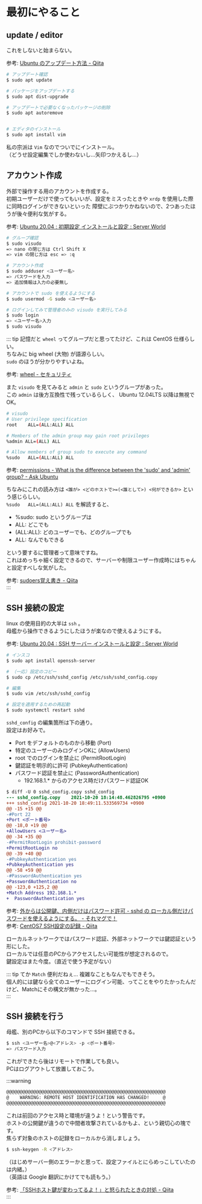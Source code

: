 # 最初にやること

## update / editor

これをしないと始まらない。  

参考: [Ubuntu のアップデート方法 \- Qiita](https://qiita.com/masoo/items/8ebc51a6a9f32417d4a3)  

```bash
# アップデート確認
$ sudo apt update

# パッケージをアップデートする
$ sudo apt dist-upgrade

# アップデートで必要なくなったパッケージの削除
$ sudo apt autoremove


# エディタのインストール
$ sudo apt install vim
```

私の宗派は `Vim` なのでついでにインストール。  
（どうせ設定編集でしか使わないし...矢印つかえるし...）  



## アカウント作成

外部で操作する用のアカウントを作成する。  
初期ユーザーだけで使ってもいいが、設定をミスったときや `xrdp` を使用した際に同時ログインができないといった
障壁にぶつかりかねないので、2つあったほうが後々便利な気がする。

参考: [Ubuntu 20\.04 : 初期設定 インストールと設定 : Server World](https://www.server-world.info/query?os=Ubuntu_20.04&p=initial_conf)  

```bash
# グループ確認
$ sudo visudo
=> nano の閉じ方は Ctrl Shift X
=> vim の閉じ方は esc => :q

# アカウント作成
$ sudo adduser <ユーザー名>
=> パスワードを入力
=> 追加情報は入力の必要無し

# アカウントで sudo を使えるようにする
$ sudo usermod -G sudo <ユーザー名>

# ログインしてみて管理者のみの visudo を実行してみる
$ sudo login
=> <ユーザー名>入力
$ sudo visudo
```

::: tip
記憶だと `wheel` ってグループだと思ってたけど、これは CentOS 仕様らしい。  
ちなみに big wheel (大物) が語源らしい。  
`sudo` のほうが分かりやすいよね。  

参考: [wheel \- セキュリティ](https://kaworu.jpn.org/security/wheel)  

また `visudo` を見てみると `admin` と `sudo` というグループがあった。  
この `admin` は後方互換性で残っているらしく、 Ubuntu 12.04LTS 以降は無視でOK。  

```bash
# visudo
# User privilege specification
root    ALL=(ALL:ALL) ALL

# Members of the admin group may gain root privileges
%admin ALL=(ALL) ALL

# Allow members of group sudo to execute any command
%sudo   ALL=(ALL:ALL) ALL
```

参考: [permissions \- What is the difference between the 'sudo' and 'admin' group? \- Ask Ubuntu](https://askubuntu.com/questions/43317/what-is-the-difference-between-the-sudo-and-admin-group)  

ちなみにこれの読み方は `<誰が> <どのホストで>=(<誰として>) <何ができるか>` という感じらしい。  
`%sudo   ALL=(ALL:ALL) ALL` を解読すると、

- %sudo: sudo というグループは
- ALL: どこでも
- (ALL:ALL): どのユーザーでも、どのグループでも
- ALL: なんでもできる

という要するに管理者って意味ですね。  
これはめっちゃ細く設定できるので、サーバーや制限ユーザー作成時にはちゃんと設定すべしな気がした。  

参考: [sudoers覚え書き \- Qiita](https://qiita.com/progrhyme/items/6f936033b9d23efb1741)  
:::



## SSH 接続の設定

linux の使用目的の大半は `ssh` 。  
母艦から操作できるようにしたほうが楽なので使えるようにする。  

参考: [Ubuntu 20\.04 : SSH サーバー インストールと設定 : Server World](https://www.server-world.info/query?os=Ubuntu_20.04&p=ssh)  

```bash
# インスコ
$ sudo apt install openssh-server

# （一応）設定のコピー
$ sudo cp /etc/ssh/sshd_config /etc/ssh/sshd_config.copy

# 編集
$ sudo vim /etc/ssh/sshd_config

# 設定を適用するための再起動
$ sudo systemctl restart sshd
```

`sshd_config` の編集箇所は下の通り。  
設定はお好みで。  

- Port をデフォルトのものから移動 (Port)
- 特定のユーザーのみログインOKに (AllowUsers)
- root でのログインを禁止に (PermitRootLogin)
- 鍵認証を明示的に許可 (PubkeyAuthentication)
- パスワード認証を禁止に (PasswordAuthentication)
  - 192.168.1.* からのアクセス時だけパスワード認証OK

```diff
$ diff -U 0 sshd_config.copy sshd_config
--- sshd_config.copy    2021-10-20 18:14:48.462826795 +0900
+++ sshd_config 2021-10-20 18:49:11.533569734 +0900
@@ -15 +15 @@
-#Port 22
+Port <ポート番号>
@@ -18,0 +19 @@
+AllowUsers <ユーザー名>
@@ -34 +35 @@
-#PermitRootLogin prohibit-password
+PermitRootLogin no
@@ -39 +40 @@
-#PubkeyAuthentication yes
+PubkeyAuthentication yes
@@ -58 +59 @@
-#PasswordAuthentication yes
+PasswordAuthentication no
@@ -123,0 +125,2 @@
+Match Address 192.168.1.*
+  PasswordAuthentication yes
```

参考: [外からは公開鍵、内側だけはパスワード許可 \- sshd の ローカル側だけパスワードを使えるようにする。 \- それマグで！](https://takuya-1st.hatenablog.jp/entry/20091022/1256236902)  
参考: [CentOS7 SSH設定の記録 \- Qiita](https://qiita.com/mirai_is_here/items/0120d584dd0c5ea0664d)  


ローカルネットワークではパスワード認証、外部ネットワークでは鍵認証という形にした。  
ローカルでは任意のPCからアクセスしたい可能性が想定されるので。  
鍵設定はまた今度。（直近で使う予定がない）  


::: tip
てか `Match` 便利だねぇ... 複雑なこともなんでもできそう。  
個人的には鍵なら全てのユーザーにログイン可能、ってことをやりたかったんだけど、Matchにその構文が無かった...。  
:::



## SSH 接続を行う

母艦、別のPCから以下のコマンドで SSH 接続できる。  

```bash
$ ssh <ユーザー名>@<アドレス> -p <ポート番号>
=> パスワード入力
```

これができたら後はリモートで作業しても良い。  
PCはログアウトして放置しておこう。  

:::warning
```bash
@@@@@@@@@@@@@@@@@@@@@@@@@@@@@@@@@@@@@@@@@@@@@@@@@@@@@@@@@@@
@    WARNING: REMOTE HOST IDENTIFICATION HAS CHANGED!     @
@@@@@@@@@@@@@@@@@@@@@@@@@@@@@@@@@@@@@@@@@@@@@@@@@@@@@@@@@@@
```

これは前回のアクセス時と環境が違うよ！という警告です。  
ホストの公開鍵が違うので中間者攻撃されているかもよ、という親切心の塊です。  
焦らず対象のホストの記録をローカルから消しましょう。  

```bash
$ ssh-keygen -R <アドレス>
```

（はじめサーバー側のエラーかと思って、設定ファイルとにらめっこしていたのは内緒。）  
（英語は Google 翻訳にかけてでも読もう。）  

参考: [「SSHホスト鍵が変わってるよ！」と怒られたときの対処 \- Qiita](https://qiita.com/hnw/items/0eeee62ce403b8d6a23c)  
:::
